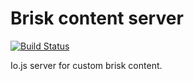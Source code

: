 # Brisk content server

[![Build Status](https://travis-ci.org/brisk-io/content-server.svg?branch=master)](https://travis-ci.org/brisk-io/content-server)

Io.js server for custom brisk content.

